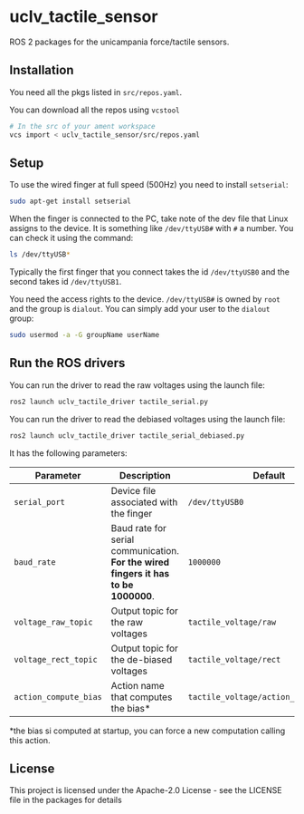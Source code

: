 # uclv_tactile_sensor

ROS 2 packages for the unicampania force/tactile sensors.

## Installation

You need all the pkgs listed in `src/repos.yaml`.

You can download all the repos using `vcstool`
```bash
# In the src of your ament workspace
vcs import < uclv_tactile_sensor/src/repos.yaml
```

## Setup

To use the wired finger at full speed (500Hz) you need to install `setserial`:

```bash
sudo apt-get install setserial
```

When the finger is connected to the PC, take note of the dev file that Linux assigns to the device. It is something like `/dev/ttyUSB#` with `#` a number. You can check it using the command:
```bash
ls /dev/ttyUSB*
```
Typically the first finger that you connect takes the id `/dev/ttyUSB0` and the second takes id `/dev/ttyUSB1`.

You need the access rights to the device. `/dev/ttyUSB#` is owned by `root` and the group is `dialout`.
You can simply add your user to the `dialout` group:
```bash
sudo usermod -a -G groupName userName
```

## Run the ROS drivers

You can run the driver to read the raw voltages using the launch file:
```bash
ros2 launch uclv_tactile_driver tactile_serial.py
```

You can run the driver to read the debiased voltages using the launch file:
```bash
ros2 launch uclv_tactile_driver tactile_serial_debiased.py
```

It has the following parameters:

| Parameter  | Description | Default |
| ------------- | ------------- | --------- |
| `serial_port`  | Device file associated with the finger  | `/dev/ttyUSB0` |
| `baud_rate`  | Baud rate for serial communication. **For the wired fingers it has to be 1000000**.  | `1000000` |
| `voltage_raw_topic` | Output topic for the raw voltages | `tactile_voltage/raw` |
| `voltage_rect_topic` | Output topic for the de-biased voltages | `tactile_voltage/rect` |
| `action_compute_bias` | Action name that computes the bias* | `tactile_voltage/action_compute_bias` |

*the bias si computed at startup, you can force a new computation calling this action.

## License

This project is licensed under the Apache-2.0 License - see the LICENSE file in the packages for details
